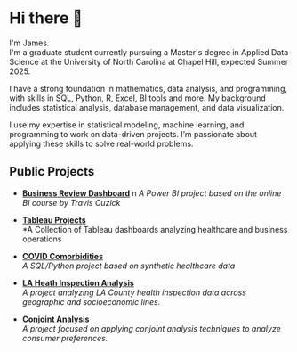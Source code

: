 # Hi there 👋

I'm James.  
I'm a graduate student currently pursuing a Master's degree in Applied Data Science at the University of North Carolina at Chapel Hill, expected Summer 2025.

I have a strong foundation in mathematics, data analysis, and programming, with skills in SQL, Python, R, Excel, BI tools and more. My background includes statistical analysis, database management, and data visualization.

I use my expertise in statistical modeling, machine learning, and programming to work on data-driven projects. I’m passionate about applying these skills to solve real-world problems.

## Public Projects

- **[Business Review Dashboard](https://github.com/jrkruser/Power-BI-Business-Dashboard)**  n
  *A Power BI project based on the online BI course by Travis Cuzick*

- **[Tableau Projects](https://public.tableau.com/app/profile/james.kruse/vizzes)**  
  *A Collection of Tableau dashboards analyzing healthcare and business operations
  
- **[COVID Comorbidities](https://github.com/jrkruser/COVID_comorbidities)**  
  *A SQL/Python project based on synthetic healthcare data*

- **[LA Heath Inspection Analysis](https://github.com/jrkruser/health_inspections)**  
  *A project analyzing LA County health inspection data across geographic and socioeconomic lines.*

- **[Conjoint Analysis](https://github.com/jrkruser/conjoint-analysis)**  
  *A project focused on applying conjoint analysis techniques to analyze consumer preferences.*






